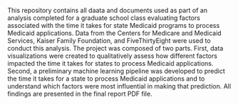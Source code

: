 This repository contains all daata and documents used as part of an analysis completed for a graduate school class evaluating factors associated with the time it takes for state Medicaid programs to process Medicaid applications. Data from the Centers for Medicare and Medicaid Services, Kaiser Family Foundation, and FiveThirtyEight were used to conduct this analysis. The project was composed of two parts. First, data visualizations were created to qualitatively assess how different factors impacted the time it takes for states to process Medicaid applications. Second, a preliminary machine learning pipeline was developed to predict the time it takes for a state to process Medicaid applications and to understand which factors were most influential in making that prediction. All findings are presented in the final report PDF file.
